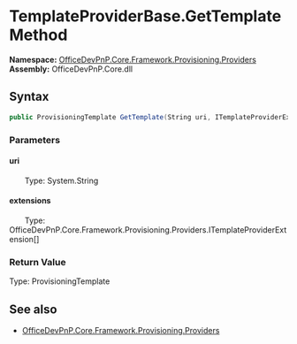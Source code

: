 # TemplateProviderBase.GetTemplate Method  
  

**Namespace:** [OfficeDevPnP.Core.Framework.Provisioning.Providers](OfficeDevPnP.Core.Framework.Provisioning.Providers.md)  
**Assembly:** OfficeDevPnP.Core.dll  
## Syntax
```C#
public ProvisioningTemplate GetTemplate(String uri, ITemplateProviderExtension[] extensions)
```
### Parameters
#### uri  
&emsp;&emsp;Type: System.String  

#### extensions  
&emsp;&emsp;Type: OfficeDevPnP.Core.Framework.Provisioning.Providers.ITemplateProviderExtension[]  

### Return Value
Type: ProvisioningTemplate  

## See also
- [OfficeDevPnP.Core.Framework.Provisioning.Providers](OfficeDevPnP.Core.Framework.Provisioning.Providers.md)
